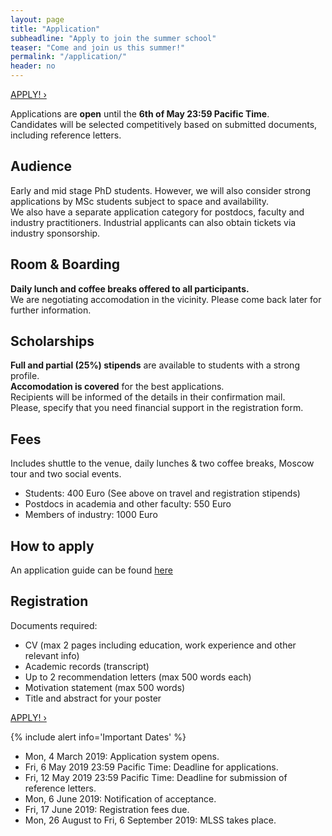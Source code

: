 ```yaml
---
layout: page
title: "Application"
subheadline: "Apply to join the summer school"
teaser: "Come and join us this summer!"
permalink: "/application/"
header: no
---
```


<a class="radius button small" href="https://cmt3.research.microsoft.com/MLSSM2019/">APPLY! ›</a>

Applications are **open** until the **6th of May 23:59 Pacific Time**.<br/>
Candidates will be selected competitively based on submitted documents, including reference letters.

## Audience
Early and mid stage PhD students. However, we will also consider strong applications by MSc students subject to space and availability.<br/> 
We also have a separate application category for postdocs, faculty and industry practitioners. Industrial applicants can also obtain tickets via industry sponsorship.

## Room & Boarding
**Daily lunch and coffee breaks offered to all participants.** <br/>
We are negotiating accomodation in the vicinity. Please come back later for further information.

## Scholarships
**Full and partial (25%) stipends** are available to students with a strong profile. <br/>
**Accomodation is covered** for the best applications. <br/>
Recipients will be informed of the details in their confirmation mail. <br/>
Please, specify that you need financial support in the registration form. <br/>

## Fees
Includes shuttle to the venue, daily lunches & two coffee breaks, Moscow tour and two social events.
* Students: 400 Euro (See above on travel and registration stipends)
* Postdocs in academia and other faculty: 550 Euro
* Members of industry: 1000 Euro

## How to apply
An application guide can be found [here](/how-to-apply/)

## Registration
Documents required:
* CV (max 2 pages including education, work experience and other relevant info)
* Academic records (transcript)
* Up to 2 recommendation letters (max 500 words each)
* Motivation statement (max 500 words)
* Title and abstract for your poster

<a class="radius button small" href="https://cmt3.research.microsoft.com/MLSSM2019/">APPLY! ›</a>

{% include alert info='Important Dates' %}
* Mon, 4 March 2019: Application system opens.
* Fri, 6 May 2019 23:59 Pacific Time: Deadline for applications.
* Fri, 12 May 2019 23:59 Pacific Time: Deadline for submission of reference letters.
* Mon, 6 June 2019: Notification of acceptance.
* Fri, 17 June 2019: Registration fees due.
* Mon, 26 August to Fri, 6 September 2019: MLSS takes place.